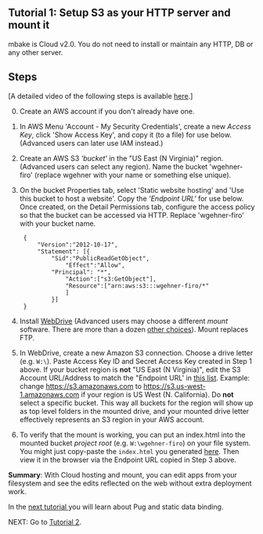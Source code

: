 ## Tutorial 1: Setup S3 as your HTTP server and mount it

mbake is Cloud v2.0. You do not need to install or maintain any HTTP, DB or any other server.

## Steps

[A detailed video of the following steps is available <a href="http://wgehnerlab1.metabake.org.s3-website-us-east-1.amazonaws.com/lab1v0.html">here</a>.]

0. Create an AWS account if you don't already have one.

1. In AWS Menu 'Account - My Security Credentials', create a new _Access Key_, click 'Show Access Key', and copy it (to a file) for use below. (Advanced users can later use IAM instead.)

2. Create an AWS S3 _'bucket'_ in the "US East (N Virginia)" region. (Advanced users can select any region). Name the bucket 'wgehner-firo' (replace wgehner with your name or something else unique).

3. <a name="configure"></a>On the bucket Properties tab, select 'Static website hosting' and 'Use this bucket to host a website'. Copy the _'Endpoint URL'_ for use below. Once created, on the Detail Permissions tab, configure the access policy so that the bucket can be accessed via HTTP. Replace 'wgehner-firo' with your bucket name.

		{
			"Version":"2012-10-17",
			"Statement": [{
				"Sid":"PublicReadGetObject",
					"Effect":"Allow",
				"Principal": "*",
					"Action":["s3:GetObject"],
					"Resource":["arn:aws:s3:::wgehner-firo/*"
					]
				}]
		}

4. Install [WebDrive](https://webdrive.com/) (Advanced users may choose a different _mount_ software. There are more than a dozen [other choices](https://tinyurl.com/y9rlmr4t)). Mount replaces FTP.

5. In WebDrive, create a new Amazon S3 connection. Choose a drive letter (e.g. `W:\`). Paste Access Key ID and Secret Access Key created in Step 1 above. If your bucket region is __not__ "US East (N Virginia)", edit the S3 Account URL/Address to match the "Endpoint URL' in [this list](https://docs.aws.amazon.com/general/latest/gr/rande.html#s3_region). Example: change https://s3.amazonaws.com to https://s3.us-west-1.amazonaws.com if your region is US West (N. California). Do __not__ select a specific bucket. This way all buckets for the region will show up as top level folders in the mounted drive, and your mounted drive letter effectively represents an S3 region in your AWS account. 

6. To verify that the mount is working, you can put an index.html into the mounted bucket _project root_ (e.g. `W:\wgehner-firo`) on your file system. You might just copy-paste the `index.html` you generated [here](../mbake/#how-to-create-a-hello-world-app-with-mbake). Then view it in the browser via the Endpoint URL copied in Step 3 above.

__Summary__: With Cloud hosting and mount, you can edit apps from your filesystem and see the edits reflected on the web without extra deployment work.

In the [next tutorial ](/t2/) you will learn about Pug and static data binding.

NEXT: Go to [Tutorial 2](/t2/).

